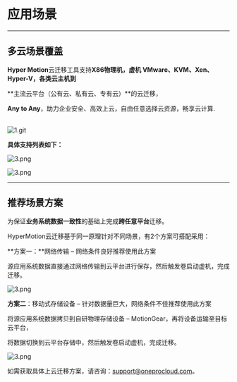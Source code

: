 # 应用场景
---

## 多云场景覆盖

**Hyper Motion**云迁移工具支持**X86物理机，虚机 VMware、KVM、Xen、Hyper-V，各类云主机到**<br/>

**主流云平台（公有云、私有云、专有云）**的云迁移，<br/>

**Any to Any**，助力企业安全、高效上云，自由任意选择云资源，畅享云计算.
</br></br>


![1.git](https://oneprocloud.oss-cn-beijing.aliyuncs.com/_images/1.gif ':size=80%')



**具体支持列表如下：**



![3.png](https://oneprocloud.oss-cn-beijing.aliyuncs.com/_images/2.png ':size=70%')


![3.png](https://oneprocloud.oss-cn-beijing.aliyuncs.com/_images/3.png ':size=70%')

----

## 推荐场景方案

为保证**业务系统数据一致性**的基础上完成**跨任意平台**迁移。

HyperMotion云迁移基于同一原理针对不同场景，有2个方案可搭配采用：

**方案一：**网络传输 – 网络条件良好推荐使用此方案

源应用系统数据直接通过网络传输到云平台进行保存，然后触发卷启动虚机，完成迁移。

![3.png](https://oneprocloud.oss-cn-beijing.aliyuncs.com/_images/whitepage/wp_intersync.png ':size=70%')

**方案二**：移动式存储设备 – 针对数据量巨大，网络条件不佳推荐使用此方案

将源应用系统数据拷贝到自研物理存储设备 – MotionGear，再将设备运输至目标云平台，

将数据切换到云平台存储中，然后触发卷启动虚机，完成迁移。

![3.png](https://oneprocloud.oss-cn-beijing.aliyuncs.com/_images/whitepage/wp_mgsync.png ':size=70%')

如需获取具体上云迁移方案，请咨询：support@oneprocloud.com。
